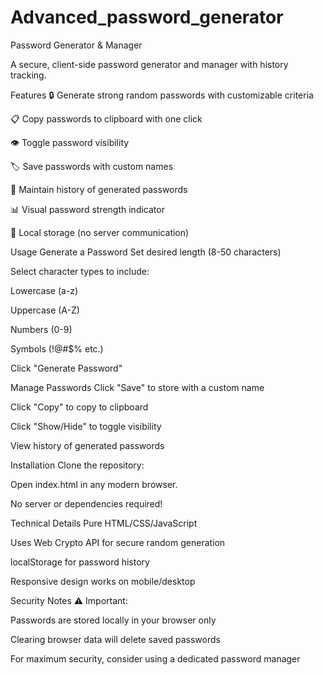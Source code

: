 # Advanced_password_generator
Password Generator & Manager


A secure, client-side password generator and manager with history tracking.

Features
🔒 Generate strong random passwords with customizable criteria

📋 Copy passwords to clipboard with one click

👁️ Toggle password visibility

🏷️ Save passwords with custom names

📅 Maintain history of generated passwords

📊 Visual password strength indicator

💾 Local storage (no server communication)

Usage
Generate a Password
Set desired length (8-50 characters)

Select character types to include:

Lowercase (a-z)

Uppercase (A-Z)

Numbers (0-9)

Symbols (!@#$% etc.)

Click "Generate Password"

Manage Passwords
Click "Save" to store with a custom name

Click "Copy" to copy to clipboard

Click "Show/Hide" to toggle visibility

View history of generated passwords

Installation
Clone the repository:

Open index.html in any modern browser.

No server or dependencies required!

Technical Details
Pure HTML/CSS/JavaScript

Uses Web Crypto API for secure random generation

localStorage for password history

Responsive design works on mobile/desktop

Security Notes
⚠️ Important:

Passwords are stored locally in your browser only

Clearing browser data will delete saved passwords

For maximum security, consider using a dedicated password manager

